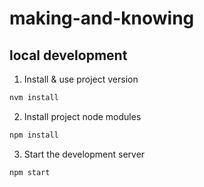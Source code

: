 # making-and-knowing

## local development 

1. Install & use project version
  ```sh
  nvm install
  ```
2. Install project node modules
  ```sh
  npm install
  ```
3. Start the development server
  ```sh
  npm start
  ```